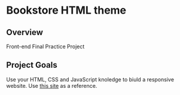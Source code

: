 # Bookstore HTML theme

## Overview

Front-end Final Practice Project

## Project Goals

Use your HTML, CSS and JavaScript knoledge to biuld a responsive website. Use [this site](https://htmldemo.hasthemes.com/pustok/pustok/index-4.html) as a reference. 

